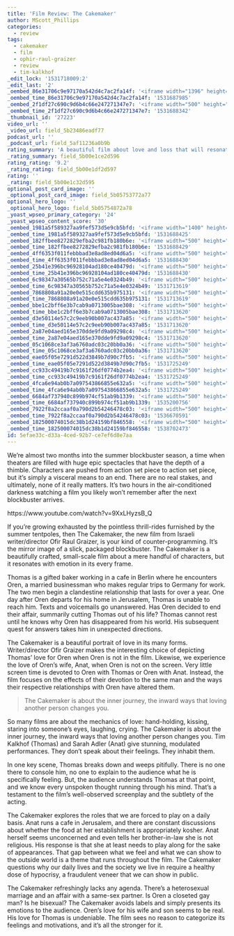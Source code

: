 ```yaml
---
title: 'Film Review: The Cakemaker'
author: MScott_Phillips
categories:
  - review
tags:
  - cakemaker
  - film
  - ophir-raul-graizer
  - review
  - tim-kalkhof
_edit_lock: '1531718009:2'
_edit_last: '2'
_oembed_86e31706c9e97170a542d4c7ac2fa14f: '<iframe width="1396" height="785" src="https://www.youtube.com/embed/9XxLHyzsB_Q?feature=oembed" frameborder="0" allow="autoplay; encrypted-media" allowfullscreen></iframe>'
_oembed_time_86e31706c9e97170a542d4c7ac2fa14f: '1531687985'
_oembed_2f1df27c690c9d6b4c66e247271347e7: '<iframe width="500" height="281" src="https://www.youtube.com/embed/9XxLHyzsB_Q?feature=oembed" frameborder="0" allow="autoplay; encrypted-media" allowfullscreen></iframe>'
_oembed_time_2f1df27c690c9d6b4c66e247271347e7: '1531688342'
_thumbnail_id: '27223'
video_url: ''
_video_url: field_5b23486eadf77
podcast_url: ''
_podcast_url: field_5af11236a0b9b
rating_summary: 'A beautiful film about love and loss that will resonate with viewers'
_rating_summary: field_5b00e1ce2d596
rating_rating: '9.2'
_rating_rating: field_5b00e1df2d597
rating: ''
_rating: field_5b00e1c32d595
optional_post_card_image: ''
_optional_post_card_image: field_5b05753772a77
optional_hero_logo: ''
_optional_hero_logo: field_5b05754872a78
_yoast_wpseo_primary_category: '24'
_yoast_wpseo_content_score: '30'
_oembed_1981a5f589327aa9fef573d5e9cb5bfd: '<iframe width="1400" height="788" src="https://www.youtube.com/embed/9XxLHyzsB_Q?feature=oembed" frameborder="0" allow="autoplay; encrypted-media" allowfullscreen></iframe>'
_oembed_time_1981a5f589327aa9fef573d5e9cb5bfd: '1531688425'
_oembed_182ffbee8272829efba2c981fb180b6e: '<iframe width="500" height="281" src="https://www.youtube.com/embed/Seg_yBYPjG4?feature=oembed" frameborder="0" allow="autoplay; encrypted-media" allowfullscreen></iframe>'
_oembed_time_182ffbee8272829efba2c981fb180b6e: '1531688429'
_oembed_4ff6353f011febbbad3e8ad8ed04d6a5: '<iframe width="500" height="281" src="https://www.youtube.com/embed/HikYI0jIAwU?feature=oembed" frameborder="0" allow="autoplay; encrypted-media" allowfullscreen></iframe>'
_oembed_time_4ff6353f011febbbad3e8ad8ed04d6a5: '1531688430'
_oembed_25b41e396bc96928104ad180ce40479d: '<iframe width="500" height="281" src="https://www.youtube.com/embed/MFWF9dU5Zc0?feature=oembed" frameborder="0" allow="autoplay; encrypted-media" allowfullscreen></iframe>'
_oembed_time_25b41e396bc96928104ad180ce40479d: '1531688430'
_oembed_6c98347a30565b752c71a5e4e0324b49: '<iframe width="500" height="281" src="https://www.youtube.com/embed/FhwktRDG_aQ?feature=oembed" frameborder="0" allow="autoplay; encrypted-media" allowfullscreen></iframe>'
_oembed_time_6c98347a30565b752c71a5e4e0324b49: '1531713619'
_oembed_7868808a91a20e0e515cdd635b975131: '<iframe width="500" height="281" src="https://www.youtube.com/embed/PEZ2r1YGKSA?feature=oembed" frameborder="0" allow="autoplay; encrypted-media" allowfullscreen></iframe>'
_oembed_time_7868808a91a20e0e515cdd635b975131: '1531713619'
_oembed_bbe1c2bff6e3b7cab9a0713005bae308: '<iframe width="500" height="281" src="https://www.youtube.com/embed/_DTbx7c7ez8?feature=oembed" frameborder="0" allow="autoplay; encrypted-media" allowfullscreen></iframe>'
_oembed_time_bbe1c2bff6e3b7cab9a0713005bae308: '1531713620'
_oembed_d3e50114e57c2c9eeb90b007ac437a85: '<iframe width="500" height="281" src="https://www.youtube.com/embed/ab0pd9oNf7Q?feature=oembed" frameborder="0" allow="autoplay; encrypted-media" allowfullscreen></iframe>'
_oembed_time_d3e50114e57c2c9eeb90b007ac437a85: '1531713620'
_oembed_2a87e04aed165e370dde9fd9a09298c4: '<iframe width="500" height="281" src="https://www.youtube.com/embed/wBf0xLj7FhU?feature=oembed" frameborder="0" allow="autoplay; encrypted-media" allowfullscreen></iframe>'
_oembed_time_2a87e04aed165e370dde9fd9a09298c4: '1531713620'
_oembed_05c1068ce3af3a6760adc03c20bb0a36: '<iframe width="500" height="281" src="https://www.youtube.com/embed/nIi5JCFnLS0?feature=oembed" frameborder="0" allow="autoplay; encrypted-media" allowfullscreen></iframe>'
_oembed_time_05c1068ce3af3a6760adc03c20bb0a36: '1531713620'
_oembed_eae05f05e7291d522d3849b7d90c7fb5: '<iframe width="500" height="281" src="https://www.youtube.com/embed/9teNKmm9R3k?start=3&feature=oembed" frameborder="0" allow="autoplay; encrypted-media" allowfullscreen></iframe>'
_oembed_time_eae05f05e7291d522d3849b7d90c7fb5: '1531725249'
_oembed_cc933c49419b7c9161f26df0774b2ea4: '<iframe width="500" height="281" src="https://www.youtube.com/embed/vzVhPCMAxWQ?feature=oembed" frameborder="0" allow="autoplay; encrypted-media" allowfullscreen></iframe>'
_oembed_time_cc933c49419b7c9161f26df0774b2ea4: '1531725249'
_oembed_4fca6e94ab0b7a097543866855e632a5: '<iframe width="500" height="281" src="https://www.youtube.com/embed/gXg2_yExgVY?feature=oembed" frameborder="0" allow="autoplay; encrypted-media" allowfullscreen></iframe>'
_oembed_time_4fca6e94ab0b7a097543866855e632a5: '1531725249'
_oembed_6684af737940c899b974cf51ab9b1339: '<iframe width="500" height="281" src="https://www.youtube.com/embed/gp-8oB53P7k?feature=oembed" frameborder="0" allow="autoplay; encrypted-media" allowfullscreen></iframe>'
_oembed_time_6684af737940c899b974cf51ab9b1339: '1535200756'
_oembed_7922f8a2ccaaf0a790d2b54246478c03: '<iframe width="500" height="281" src="https://www.youtube.com/embed/AWvUNABT8sg?feature=oembed" frameborder="0" allow="autoplay; encrypted-media" allowfullscreen></iframe>'
_oembed_time_7922f8a2ccaaf0a790d2b54246478c03: '1536670591'
_oembed_182500074015dc38b1d24159bf846558: '<iframe width="500" height="281" src="https://www.youtube.com/embed/USPd0vX2sdc?feature=oembed" frameborder="0" allow="autoplay; encrypted-media" allowfullscreen></iframe>'
_oembed_time_182500074015dc38b1d24159bf846558: '1538702473'
id: 5efae33c-d33a-4ced-92b7-ce7ef6d8e7aa
---
```

<p>We’re almost two months into the summer blockbuster season, a time when theaters are filled with huge epic spectacles that have the depth of a thimble. Characters are pushed from action set piece to action set piece, but it’s simply a visceral means to an end. There are no real stakes, and ultimately, none of it really matters. It’s two hours in the air-conditioned darkness watching a film you likely won’t remember after the next blockbuster arrives.</p>
<p>https://www.youtube.com/watch?v=9XxLHyzsB_Q</p>
<p>If you’re growing exhausted by the pointless thrill-rides furnished by the summer tentpoles, then The Cakemaker, the new film from Israeli writer/director Ofir Raul Graizer, is your kind of counter-programming. It’s the mirror image of a slick, packaged blockbuster. The Cakemaker is a beautifully crafted, small-scale film about a mere handful of characters, but it resonates with emotion in its every frame.</p>
<p>Thomas is a gifted baker working in a cafe in Berlin where he encounters Oren, a married businessman who makes regular trips to Germany for work. The two men begin a clandestine relationship that lasts for over a year. One day after Oren departs for his home in Jerusalem, Thomas is unable to reach him. Texts and voicemails go unanswered. Has Oren decided to end their affair, summarily cutting Thomas out of his life? Thomas cannot rest until he knows why Oren has disappeared from his world. His subsequent quest for answers takes him in unexpected directions.</p>
<p>The Cakemaker is a beautiful portrait of love in its many forms. Writer/director Ofir Graizer makes the interesting choice of depicting Thomas’ love for Oren when Oren is not in the film. Likewise, we experience the love of Oren’s wife, Anat, when Oren is not on the screen. Very little screen time is devoted to Oren with Thomas or Oren with Anat. Instead, the film focuses on the effects of their devotion to the same man and the ways their respective relationships with Oren have altered them.</p>
<blockquote><p>The Cakemaker is about the inner journey, the inward ways that loving another person changes you.</p></blockquote>
<p>So many films are about the mechanics of love: hand-holding, kissing, staring into someone’s eyes, laughing, crying. The Cakemaker is about the inner journey, the inward ways that loving another person changes you. Tim Kalkhof (Thomas) and Sarah Adler (Anat) give stunning, modulated performances. They don’t speak about their feelings. They inhabit them.</p>
<p>In one key scene, Thomas breaks down and weeps pitifully. There is no one there to console him, no one to explain to the audience what he is specifically feeling. But, the audience understands Thomas at that point, and we know every unspoken thought running through his mind. That’s a testament to the film’s well-observed screenplay and the subtlety of the acting.</p>
<p>The Cakemaker explores the roles that we are forced to play on a daily basis. Anat runs a cafe in Jerusalem, and there are constant discussions about whether the food at her establishment is appropriately kosher. Anat herself seems unconcerned and even tells her brother-in-law she is not religious. His response is that she at least needs to play along for the sake of appearances. That gap between what we feel and what we can show to the outside world is a theme that runs throughout the film. The Cakemaker questions why our daily lives and the society we live in require a healthy dose of hypocrisy, a fraudulent veneer that we can show in public.</p>
<p>The Cakemaker refreshingly lacks any agenda. There’s a heterosexual marriage and an affair with a same-sex partner. Is Oren a closeted gay man? Is he bisexual? The Cakemaker avoids labels and simply presents its emotions to the audience. Oren’s love for his wife and son seems to be real. His love for Thomas is undeniable. The film sees no reason to categorize its feelings and motivations, and it’s all the stronger for it.</p>

